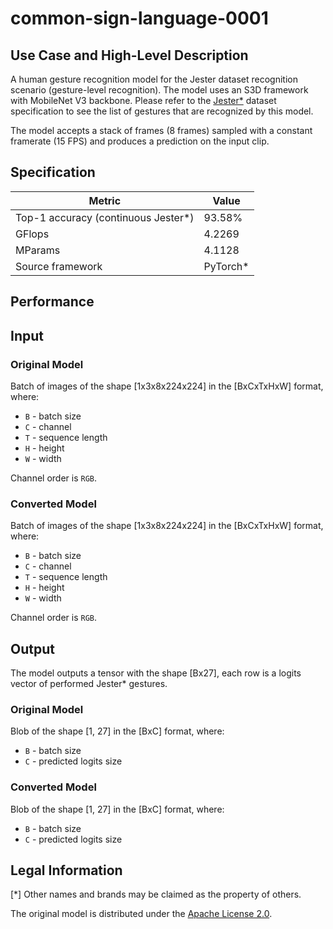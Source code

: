 # common-sign-language-0001

## Use Case and High-Level Description

A human gesture recognition model for the Jester dataset recognition scenario
(gesture-level recognition). The model uses an S3D framework with MobileNet V3 backbone.
Please refer to the [Jester\*](https://20bn.com/datasets/jester) dataset specification
to see the list of gestures that are recognized by this model.

The model accepts a stack of frames (8 frames) sampled with a constant framerate (15 FPS)
and produces a prediction on the input clip.

## Specification

| Metric                                  | Value        |
|-----------------------------------------|--------------|
| Top-1 accuracy (continuous Jester\*)    | 93.58%       |
| GFlops                                  | 4.2269       |
| MParams                                 | 4.1128       |
| Source framework                        | PyTorch\*    |

## Performance

## Input

### Original Model

Batch of images of the shape [1x3x8x224x224] in the [BxCxTxHxW] format, where:

- `B` - batch size
- `C` - channel
- `T` - sequence length
- `H` - height
- `W` - width

Channel order is `RGB`.

### Converted Model

Batch of images of the shape [1x3x8x224x224] in the [BxCxTxHxW] format, where:

- `B` - batch size
- `C` - channel
- `T` - sequence length
- `H` - height
- `W` - width

Channel order is `RGB`.

## Output

The model outputs a tensor with the shape [Bx27], each row is a logits vector of performed Jester\* gestures.

### Original Model

Blob of the shape [1, 27] in the [BxC] format, where:

- `B` - batch size
- `C` - predicted logits size

### Converted Model

Blob of the shape [1, 27] in the [BxC] format, where:

- `B` - batch size
- `C` - predicted logits size


## Legal Information
[\*] Other names and brands may be claimed as the property of others.

The original model is distributed under the
[Apache License 2.0](https://github.com/sovrasov/mmaction2/blob/ote/LICENSE).
